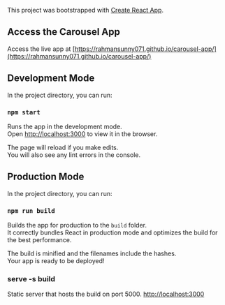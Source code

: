 This project was bootstrapped with [Create React App](https://github.com/facebook/create-react-app).

## Access the Carousel App

Access the live app at [https://rahmansunny071.github.io/carousel-app/](https://rahmansunny071.github.io/carousel-app/)


## Development Mode

In the project directory, you can run:

### `npm start`

Runs the app in the development mode.<br>
Open [http://localhost:3000](http://localhost:3000) to view it in the browser.

The page will reload if you make edits.<br>
You will also see any lint errors in the console.

## Production Mode

In the project directory, you can run:

### `npm run build`

Builds the app for production to the `build` folder.<br>
It correctly bundles React in production mode and optimizes the build for the best performance.

The build is minified and the filenames include the hashes.<br>
Your app is ready to be deployed!

### serve -s build

Static server that hosts the build on port 5000. [http://localhost:3000](http://localhost:5000/)


